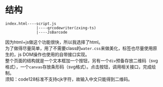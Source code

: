 # 结构
```
index.html----script.js
              |----qrcodewriter(zxing-ts)
              |----JsBarcode
```
因为html+js做这个功能很快，所以我选择了html。<br>
为了做得尽量简单，用了不需要class的`water.css`来做美化，标签也尽量使用原生的，js DOM操作也使用的自带接口实现。<br>
整个页面的结构就是一个文本框加一个按钮，另有一个`div`预备存放二维码（svg格式），一个`canvas`存放条形码（svg格式）。点击按钮，调用相关接口，完成绘制。<br>
须知：code128标准不支持cjk字符，故输入中文只能得到二维码。
